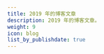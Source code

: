 ```yaml
---
title: 2019 年的博客文章
description: 2019 年的博客文章。
weight: 9
icon: blog
list_by_publishdate: true
---
```

